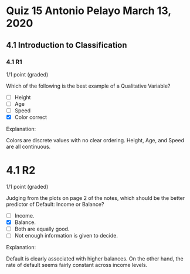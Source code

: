 # Quiz 15 Antonio Pelayo March 13, 2020
## 4.1 Introduction to Classification
### 4.1 R1
1/1 point (graded)

Which of the following is the best example of a Qualitative Variable?

- [ ] Height
- [ ] Age
- [ ] Speed
- [x] Color correct

Explanation:

Colors are discrete values with no clear ordering. Height, Age, and Speed are all 
continuous.


# 4.1 R2
1/1 point (graded)

Judging from the plots on page 2 of the notes, which should be the better 
predictor of Default: Income or Balance?

- [ ] Income.
- [x] Balance. 
- [ ] Both are equally good.
- [ ] Not enough information is given to decide.

Explanation:

Default is clearly associated with higher balances. On the other hand, the rate 
of default seems fairly constant across income levels.